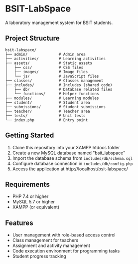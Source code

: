# BSIT-LabSpace

A laboratory management system for BSIT students.

## Project Structure

```
bsit-labspace/
├── admin/              # Admin area
├── activities/         # Learning activities
├── assets/             # Static assets
│   ├── css/            # CSS files
│   ├── images/         # Image files
│   └── js/             # JavaScript files
├── classes/            # Classes management
├── includes/           # Includes (shared code)
│   ├── db/             # Database related files
│   └── functions/      # Helper functions
├── modules/            # Learning modules
├── student/            # Student area
├── submissions/        # Student submissions
├── teacher/            # Teacher area
├── tests/              # Unit tests
└── index.php           # Entry point
```

## Getting Started

1. Clone this repository into your XAMPP htdocs folder
2. Create a new MySQL database named "bsit_labspace"
3. Import the database schema from `includes/db/schema.sql`
4. Configure database connection in `includes/db/config.php`
5. Access the application at http://localhost/bsit-labspace/

## Requirements

- PHP 7.4 or higher
- MySQL 5.7 or higher
- XAMPP (or equivalent)

## Features

- User management with role-based access control
- Class management for teachers
- Assignment and activity management
- Code execution environment for programming tasks
- Student progress tracking